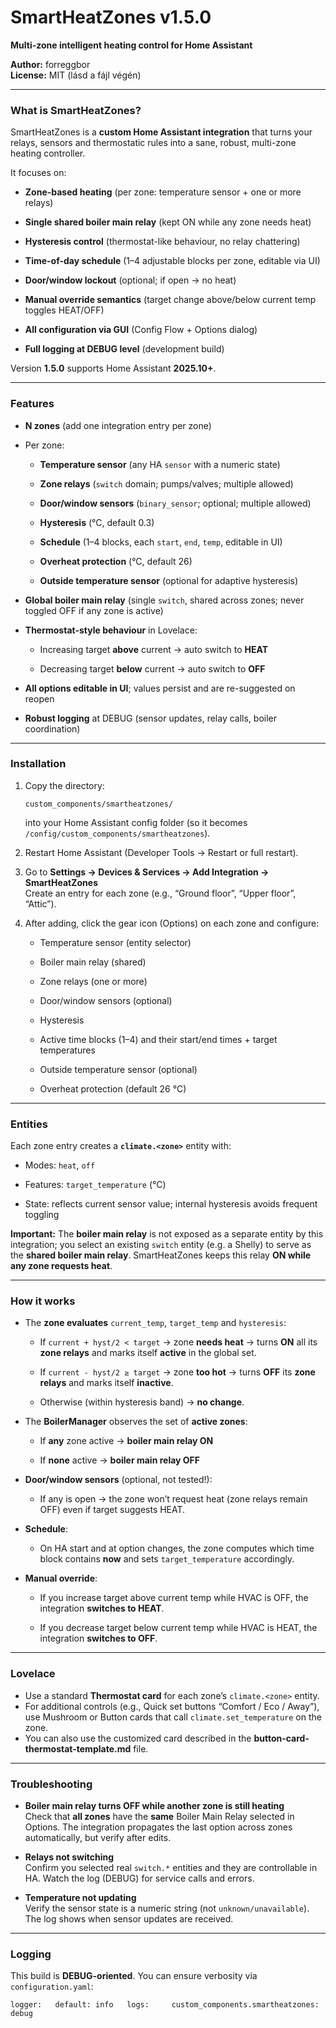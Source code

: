 # SmartHeatZones v1.5.0

**Multi-zone intelligent heating control for Home Assistant**  

**Author:** forreggbor  
**License:** MIT (lásd a fájl végén)

---

### What is SmartHeatZones?

SmartHeatZones is a **custom Home Assistant integration** that turns your relays, sensors and thermostatic rules into a sane, robust, multi-zone heating controller.

It focuses on:

- **Zone-based heating** (per zone: temperature sensor + one or more relays)

- **Single shared boiler main relay** (kept ON while any zone needs heat)

- **Hysteresis control** (thermostat-like behaviour, no relay chattering)

- **Time-of-day schedule** (1–4 adjustable blocks per zone, editable via UI)

- **Door/window lockout** (optional; if open → no heat)

- **Manual override semantics** (target change above/below current temp toggles HEAT/OFF)

- **All configuration via GUI** (Config Flow + Options dialog)

- **Full logging at DEBUG level** (development build)

Version **1.5.0** supports Home Assistant **2025.10+**.

---

### Features

- **N zones** (add one integration entry per zone)

- Per zone:
  
  - **Temperature sensor** (any HA `sensor` with a numeric state)
  
  - **Zone relays** (`switch` domain; pumps/valves; multiple allowed)
  
  - **Door/window sensors** (`binary_sensor`; optional; multiple allowed)
  
  - **Hysteresis** (°C, default 0.3)
  
  - **Schedule** (1–4 blocks, each `start`, `end`, `temp`, editable in UI)
  
  - **Overheat protection** (°C, default 26)
  
  - **Outside temperature sensor** (optional for adaptive hysteresis)

- **Global boiler main relay** (single `switch`, shared across zones; never toggled OFF if any zone is active)

- **Thermostat-style behaviour** in Lovelace:
  
  - Increasing target **above** current → auto switch to **HEAT**
  
  - Decreasing target **below** current → auto switch to **OFF**

- **All options editable in UI**; values persist and are re-suggested on reopen

- **Robust logging** at DEBUG (sensor updates, relay calls, boiler coordination)

---

### Installation

1. Copy the directory:
   
   `custom_components/smartheatzones/`
   
   into your Home Assistant config folder (so it becomes `/config/custom_components/smartheatzones`).

2. Restart Home Assistant (Developer Tools → Restart or full restart).

3. Go to **Settings → Devices & Services → Add Integration → SmartHeatZones**  
   Create an entry for each zone (e.g., “Ground floor”, “Upper floor”, “Attic”).

4. After adding, click the gear icon (Options) on each zone and configure:
   
   - Temperature sensor (entity selector)
   
   - Boiler main relay (shared)
   
   - Zone relays (one or more)
   
   - Door/window sensors (optional)
   
   - Hysteresis
   
   - Active time blocks (1–4) and their start/end times + target temperatures
   
   - Outside temperature sensor (optional)
   
   - Overheat protection (default 26 °C)
   

---

### Entities

Each zone entry creates a **`climate.<zone>`** entity with:

- Modes: `heat`, `off`

- Features: `target_temperature` (°C)

- State: reflects current sensor value; internal hysteresis avoids frequent toggling

**Important:** The **boiler main relay** is not exposed as a separate entity by this integration; you select an existing `switch` entity (e.g. a Shelly) to serve as the **shared boiler main relay**. SmartHeatZones keeps this relay **ON while any zone requests heat**.

---

### How it works

- The **zone evaluates** `current_temp`, `target_temp` and `hysteresis`:
  
  - If `current + hyst/2 < target` → zone **needs heat** → turns **ON** all its **zone relays** and marks itself **active** in the global set.
  
  - If `current - hyst/2 ≥ target` → zone **too hot** → turns **OFF** its **zone relays** and marks itself **inactive**.
  
  - Otherwise (within hysteresis band) → **no change**.

- The **BoilerManager** observes the set of **active zones**:
  
  - If **any** zone active → **boiler main relay ON**
  
  - If **none** active → **boiler main relay OFF**

- **Door/window sensors** (optional, not tested!):
  
  - If any is open → the zone won’t request heat (zone relays remain OFF) even if target suggests HEAT.

- **Schedule**:
  
  - On HA start and at option changes, the zone computes which time block contains **now** and sets `target_temperature` accordingly.

- **Manual override**:
  
  - If you increase target above current temp while HVAC is OFF, the integration **switches to HEAT**.
  
  - If you decrease target below current temp while HVAC is HEAT, the integration **switches to OFF**.

---

### Lovelace

- Use a standard **Thermostat card** for each zone’s `climate.<zone>` entity.  
- For additional controls (e.g., Quick set buttons “Comfort / Eco / Away”), use Mushroom or Button cards that call `climate.set_temperature` on the zone.
- You can also use the customized card described in the **button-card-thermostat-template.md** file.
---

### Troubleshooting

- **Boiler main relay turns OFF while another zone is still heating**  
  Check that **all zones** have the **same** Boiler Main Relay selected in Options. The integration propagates the last option across zones automatically, but verify after edits.

- **Relays not switching**  
  Confirm you selected real `switch.*` entities and they are controllable in HA. Watch the log (DEBUG) for service calls and errors.

- **Temperature not updating**  
  Verify the sensor state is a numeric string (not `unknown/unavailable`). The log shows when sensor updates are received.

---

### Logging

This build is **DEBUG-oriented**. You can ensure verbosity via `configuration.yaml`:

`logger:   default: info   logs:     custom_components.smartheatzones: debug`

